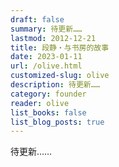 ```yaml
---
draft: false
summary: 待更新……
lastmod: 2012-12-21
title: 段静・与书房的故事
date: 2023-01-11
url: /olive.html
customized-slug: olive
description: 待更新……
category: founder
reader: olive
list_books: false
list_blog_posts: true
---
```


待更新……
